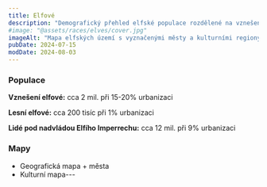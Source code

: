 ```yaml
---
title: Elfové
description: "Demografický přehled elfské populace rozdělené na vznešené a lesní elfy včetně údajů o urbanizaci"
#image: "@assets/races/elves/cover.jpg"
imageAlt: "Mapa elfských území s vyznačenými městy a kulturními regiony"
pubDate: 2024-07-15
modDate: 2024-08-03
---
```

### Populace

**Vznešení elfové:** cca 2 mil. při 15-20% urbanizaci

**Lesní elfové:** cca 200 tisíc při 1% urbanizaci

**Lidé pod nadvládou Elfího Imperrechu:** cca 12 mil. při 9% urbanizaci

### Mapy

- Geografická mapa + města
- Kulturní mapa---
